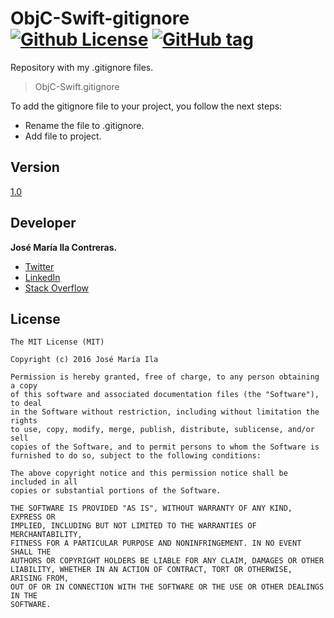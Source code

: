 # ObjC-Swift-gitignore [![Github License](https://img.shields.io/badge/license-MIT-lightgrey.svg)](https://github.com/joserock85/ObjC-Swift-gitignore/blob/master/LICENSE) [![GitHub tag](https://img.shields.io/badge/tag-1.0-blue.svg)](https://github.com/joserock85/ObjC-Swift-gitignore/releases/tag/1.0)

Repository with my .gitignore files.

> ObjC-Swift.gitignore

To add the gitignore file to your project, you follow the next steps:

* Rename the file to .gitignore.
* Add file to project.

## Version
[1.0](https://github.com/joserock85/ObjC-Swift-gitignore/releases/tag/1.0)

## Developer
**José María Ila Contreras.**

* [Twitter](http://twitter.com/joserock85)
* [LinkedIn](https://es.linkedin.com/in/joseila85)
* [Stack Overflow](http://stackoverflow.com/users/2315658/joserock85)

## License

	The MIT License (MIT)

	Copyright (c) 2016 José María Ila

	Permission is hereby granted, free of charge, to any person obtaining a copy 
	of this software and associated documentation files (the "Software"), to deal
	in the Software without restriction, including without limitation the rights
	to use, copy, modify, merge, publish, distribute, sublicense, and/or sell
	copies of the Software, and to permit persons to whom the Software is
	furnished to do so, subject to the following conditions:
	
	The above copyright notice and this permission notice shall be included in all
	copies or substantial portions of the Software.

	THE SOFTWARE IS PROVIDED "AS IS", WITHOUT WARRANTY OF ANY KIND, EXPRESS OR
	IMPLIED, INCLUDING BUT NOT LIMITED TO THE WARRANTIES OF MERCHANTABILITY,
	FITNESS FOR A PARTICULAR PURPOSE AND NONINFRINGEMENT. IN NO EVENT SHALL THE
	AUTHORS OR COPYRIGHT HOLDERS BE LIABLE FOR ANY CLAIM, DAMAGES OR OTHER
	LIABILITY, WHETHER IN AN ACTION OF CONTRACT, TORT OR OTHERWISE, ARISING FROM,
	OUT OF OR IN CONNECTION WITH THE SOFTWARE OR THE USE OR OTHER DEALINGS IN THE
	SOFTWARE.
